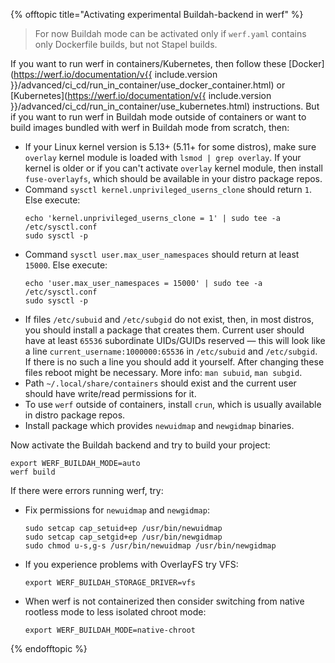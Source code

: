 {% offtopic title="Activating experimental Buildah-backend in werf" %}
> For now Buildah mode can be activated only if `werf.yaml` contains only Dockerfile builds, but not Stapel builds.

If you want to run werf in containers/Kubernetes, then follow these [Docker](https://werf.io/documentation/v{{ include.version }}/advanced/ci_cd/run_in_container/use_docker_container.html) or [Kubernetes](https://werf.io/documentation/v{{ include.version }}/advanced/ci_cd/run_in_container/use_kubernetes.html) instructions. But if you want to run werf in Buildah mode outside of containers or want to build images bundled with werf in Buildah mode from scratch, then:
* If your Linux kernel version is 5.13+ (5.11+ for some distros), make sure `overlay` kernel module is loaded with `lsmod | grep overlay`. If your kernel is older or if you can't activate `overlay` kernel module, then install `fuse-overlayfs`, which should be available in your distro package repos.
* Command `sysctl kernel.unprivileged_userns_clone` should return `1`. Else execute:
  ```shell
  echo 'kernel.unprivileged_userns_clone = 1' | sudo tee -a /etc/sysctl.conf
  sudo sysctl -p
  ```
* Command `sysctl user.max_user_namespaces` should return at least `15000`. Else execute:
  ```shell
  echo 'user.max_user_namespaces = 15000' | sudo tee -a /etc/sysctl.conf
  sudo sysctl -p
  ```
* If files `/etc/subuid` and `/etc/subgid` do not exist, then, in most distros, you should install a package that creates them. Current user should have at least `65536` subordinate UIDs/GUIDs reserved — this will look like a line `current_username:1000000:65536` in `/etc/subuid` and `/etc/subgid`. If there is no such a line you should add it yourself. After changing these files reboot might be necessary. More info: `man subuid`, `man subgid`.
* Path `~/.local/share/containers` should exist and the current user should have write/read permissions for it.
* To use `werf` outside of containers, install `crun`, which is usually available in distro package repos.
* Install package which provides `newuidmap` and `newgidmap` binaries.

Now activate the Buildah backend and try to build your project:
```shell
export WERF_BUILDAH_MODE=auto
werf build
```

If there were errors running werf, try:
* Fix permissions for `newuidmap` and `newgidmap`:
  ```shell
  sudo setcap cap_setuid+ep /usr/bin/newuidmap
  sudo setcap cap_setgid+ep /usr/bin/newgidmap
  sudo chmod u-s,g-s /usr/bin/newuidmap /usr/bin/newgidmap
  ```
* If you experience problems with OverlayFS try VFS:
  ```shell
  export WERF_BUILDAH_STORAGE_DRIVER=vfs
  ```
* When werf is not containerized then consider switching from native rootless mode to less isolated chroot mode:
  ```shell
  export WERF_BUILDAH_MODE=native-chroot
  ```
{% endofftopic %}
